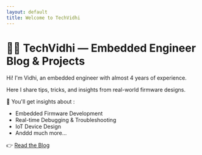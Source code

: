 ```yaml
---
layout: default
title: Welcome to TechVidhi
---
```


# 👩‍💻 TechVidhi — Embedded Engineer Blog & Projects

Hi! I'm Vidhi, an embedded engineer with almost 4 years of experience.

Here I share tips, tricks, and insights from real-world firmware designs.

🚀 You'll get insights about :
- Embedded Firmware Development
- Real-time Debugging & Troubleshooting
- IoT Device Design
- Anddd much more...

👉 [Read the Blog](/techvidhi.in/blog/)